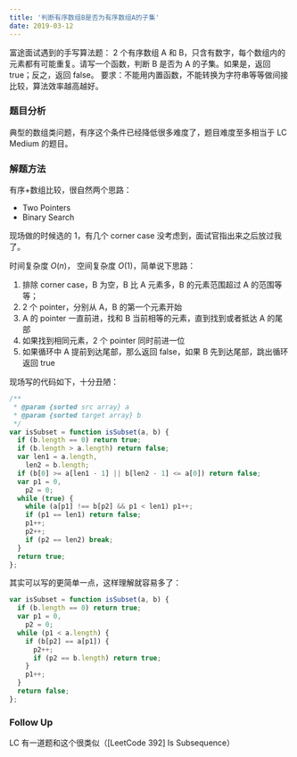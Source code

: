 ```yaml
---
title: '判断有序数组B是否为有序数组A的子集'
date: 2019-03-12
---
```


富途面试遇到的手写算法题：
2 个有序数组 A 和 B，只含有数字，每个数组内的元素都有可能重复。请写一个函数，判断 B 是否为 A 的子集。如果是，返回 true；反之，返回 false。
要求：不能用内置函数，不能转换为字符串等等做间接比较，算法效率越高越好。

### 题目分析

典型的数组类问题，有序这个条件已经降低很多难度了，题目难度至多相当于 LC Medium 的题目。

### 解题方法

有序+数组比较，很自然两个思路：

- Two Pointers
- Binary Search

现场做的时候选的 1，有几个 corner case 没考虑到，面试官指出来之后放过我了。

时间复杂度$\ O(n)$， 空间复杂度$\ O(1)$，简单说下思路：

1. 排除 corner case，B 为空，B 比 A 元素多，B 的元素范围超过 A 的范围等等；
2. 2 个 pointer，分别从 A，B 的第一个元素开始
3. A 的 pointer 一直前进，找和 B 当前相等的元素，直到找到或者抵达 A 的尾部
4. 如果找到相同元素，2 个 pointer 同时前进一位
5. 如果循环中 A 提前到达尾部，那么返回 false，如果 B 先到达尾部，跳出循环返回 true

现场写的代码如下，十分丑陋：

```javascript
/**
 * @param {sorted src array} a
 * @param {sorted target array} b
 */
var isSubset = function isSubset(a, b) {
  if (b.length == 0) return true;
  if (b.length > a.length) return false;
  var len1 = a.length,
    len2 = b.length;
  if (b[0] >= a[len1 - 1] || b[len2 - 1] <= a[0]) return false;
  var p1 = 0,
    p2 = 0;
  while (true) {
    while (a[p1] !== b[p2] && p1 < len1) p1++;
    if (p1 == len1) return false;
    p1++;
    p2++;
    if (p2 == len2) break;
  }
  return true;
};
```

其实可以写的更简单一点，这样理解就容易多了：

```javascript
var isSubset = function isSubset(a, b) {
  if (b.length == 0) return true;
  var p1 = 0,
    p2 = 0;
  while (p1 < a.length) {
    if (b[p2] == a[p1]) {
      p2++;
      if (p2 == b.length) return true;
    }
    p1++;
  }
  return false;
};
```

### Follow Up

LC 有一道题和这个很类似（[LeetCode 392] Is Subsequence）
